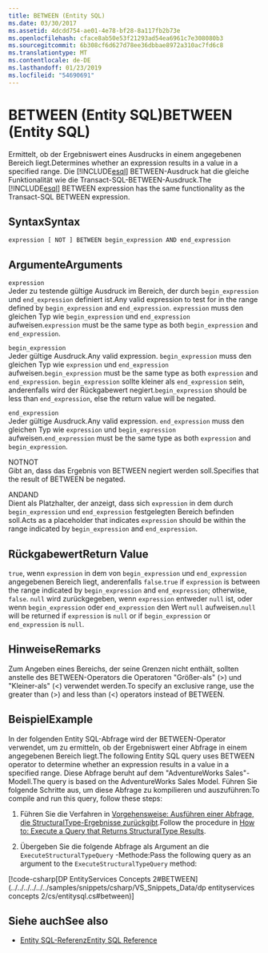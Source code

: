 ```yaml
---
title: BETWEEN (Entity SQL)
ms.date: 03/30/2017
ms.assetid: 4dcdd754-ae01-4e78-bf28-8a117fb2b73e
ms.openlocfilehash: cface8ab50e53f21293ad54ea6961c7e308080b3
ms.sourcegitcommit: 6b308cf6d627d78ee36dbbae8972a310ac7fd6c8
ms.translationtype: MT
ms.contentlocale: de-DE
ms.lasthandoff: 01/23/2019
ms.locfileid: "54690691"
---
```

# <a name="between-entity-sql"></a><span data-ttu-id="5b9e6-102">BETWEEN (Entity SQL)</span><span class="sxs-lookup"><span data-stu-id="5b9e6-102">BETWEEN (Entity SQL)</span></span>
<span data-ttu-id="5b9e6-103">Ermittelt, ob der Ergebniswert eines Ausdrucks in einem angegebenen Bereich liegt.</span><span class="sxs-lookup"><span data-stu-id="5b9e6-103">Determines whether an expression results in a value in a specified range.</span></span> <span data-ttu-id="5b9e6-104">Die [!INCLUDE[esql](../../../../../../includes/esql-md.md)] BETWEEN-Ausdruck hat die gleiche Funktionalität wie die Transact-SQL-BETWEEN-Ausdruck.</span><span class="sxs-lookup"><span data-stu-id="5b9e6-104">The [!INCLUDE[esql](../../../../../../includes/esql-md.md)] BETWEEN expression has the same functionality as the Transact-SQL BETWEEN expression.</span></span>  
  
## <a name="syntax"></a><span data-ttu-id="5b9e6-105">Syntax</span><span class="sxs-lookup"><span data-stu-id="5b9e6-105">Syntax</span></span>  
  
```  
expression [ NOT ] BETWEEN begin_expression AND end_expression    
```  
  
## <a name="arguments"></a><span data-ttu-id="5b9e6-106">Argumente</span><span class="sxs-lookup"><span data-stu-id="5b9e6-106">Arguments</span></span>  
 `expression`  
 <span data-ttu-id="5b9e6-107">Jeder zu testende gültige Ausdruck im Bereich, der durch `begin_expression` und `end_expression` definiert ist.</span><span class="sxs-lookup"><span data-stu-id="5b9e6-107">Any valid expression to test for in the range defined by `begin_expression` and `end_expression`.</span></span> <span data-ttu-id="5b9e6-108">`expression` muss den gleichen Typ wie `begin_expression` und `end_expression` aufweisen.</span><span class="sxs-lookup"><span data-stu-id="5b9e6-108">`expression` must be the same type as both `begin_expression` and `end_expression`.</span></span>  
  
 `begin_expression`  
 <span data-ttu-id="5b9e6-109">Jeder gültige Ausdruck.</span><span class="sxs-lookup"><span data-stu-id="5b9e6-109">Any valid expression.</span></span> <span data-ttu-id="5b9e6-110">`begin_expression` muss den gleichen Typ wie `expression` und `end_expression` aufweisen.</span><span class="sxs-lookup"><span data-stu-id="5b9e6-110">`begin_expression` must be the same type as both `expression` and `end_expression`.</span></span> <span data-ttu-id="5b9e6-111">`begin_expression` sollte kleiner als `end_expression` sein, anderenfalls wird der Rückgabewert negiert.</span><span class="sxs-lookup"><span data-stu-id="5b9e6-111">`begin_expression` should be less than `end_expression`, else the return value will be negated.</span></span>  
  
 `end_expression`  
 <span data-ttu-id="5b9e6-112">Jeder gültige Ausdruck.</span><span class="sxs-lookup"><span data-stu-id="5b9e6-112">Any valid expression.</span></span> <span data-ttu-id="5b9e6-113">`end_expression` muss den gleichen Typ wie `expression` und `begin_expression` aufweisen.</span><span class="sxs-lookup"><span data-stu-id="5b9e6-113">`end_expression` must be the same type as both `expression` and `begin_expression`.</span></span>  
  
 <span data-ttu-id="5b9e6-114">NOT</span><span class="sxs-lookup"><span data-stu-id="5b9e6-114">NOT</span></span>  
 <span data-ttu-id="5b9e6-115">Gibt an, dass das Ergebnis von BETWEEN negiert werden soll.</span><span class="sxs-lookup"><span data-stu-id="5b9e6-115">Specifies that the result of BETWEEN be negated.</span></span>  
  
 <span data-ttu-id="5b9e6-116">AND</span><span class="sxs-lookup"><span data-stu-id="5b9e6-116">AND</span></span>  
 <span data-ttu-id="5b9e6-117">Dient als Platzhalter, der anzeigt, dass sich `expression` in dem durch `begin_expression` und `end_expression` festgelegten Bereich befinden soll.</span><span class="sxs-lookup"><span data-stu-id="5b9e6-117">Acts as a placeholder that indicates `expression` should be within the range indicated by `begin_expression` and `end_expression`.</span></span>  
  
## <a name="return-value"></a><span data-ttu-id="5b9e6-118">Rückgabewert</span><span class="sxs-lookup"><span data-stu-id="5b9e6-118">Return Value</span></span>  
 <span data-ttu-id="5b9e6-119">`true`, wenn `expression` in dem von `begin_expression` und `end_expression` angegebenen Bereich liegt, anderenfalls `false`.</span><span class="sxs-lookup"><span data-stu-id="5b9e6-119">`true` if `expression` is between the range indicated by `begin_expression` and `end_expression`; otherwise, `false`.</span></span> <span data-ttu-id="5b9e6-120">`null` wird zurückgegeben, wenn `expression` entweder `null` ist, oder wenn `begin_expression` oder `end_expression` den Wert `null` aufweisen.</span><span class="sxs-lookup"><span data-stu-id="5b9e6-120">`null` will be returned if `expression` is `null` or if `begin_expression` or `end_expression` is `null`.</span></span>  
  
## <a name="remarks"></a><span data-ttu-id="5b9e6-121">Hinweise</span><span class="sxs-lookup"><span data-stu-id="5b9e6-121">Remarks</span></span>  
 <span data-ttu-id="5b9e6-122">Zum Angeben eines Bereichs, der seine Grenzen nicht enthält, sollten anstelle des BETWEEN-Operators die Operatoren "Größer-als" (>) und "Kleiner-als" (<) verwendet werden.</span><span class="sxs-lookup"><span data-stu-id="5b9e6-122">To specify an exclusive range, use the greater than (>) and less than (<) operators instead of BETWEEN.</span></span>  
  
## <a name="example"></a><span data-ttu-id="5b9e6-123">Beispiel</span><span class="sxs-lookup"><span data-stu-id="5b9e6-123">Example</span></span>  
 <span data-ttu-id="5b9e6-124">In der folgenden Entity SQL-Abfrage wird der BETWEEN-Operator verwendet, um zu ermitteln, ob der Ergebniswert einer Abfrage in einem angegebenen Bereich liegt.</span><span class="sxs-lookup"><span data-stu-id="5b9e6-124">The following Entity SQL query uses BETWEEN operator to determine whether an expression results in a value in a specified range.</span></span> <span data-ttu-id="5b9e6-125">Diese Abfrage beruht auf dem "AdventureWorks Sales"-Modell.</span><span class="sxs-lookup"><span data-stu-id="5b9e6-125">The query is based on the AdventureWorks Sales Model.</span></span> <span data-ttu-id="5b9e6-126">Führen Sie folgende Schritte aus, um diese Abfrage zu kompilieren und auszuführen:</span><span class="sxs-lookup"><span data-stu-id="5b9e6-126">To compile and run this query, follow these steps:</span></span>  
  
1.  <span data-ttu-id="5b9e6-127">Führen Sie die Verfahren in [Vorgehensweise: Ausführen einer Abfrage, die StructuralType-Ergebnisse zurückgibt](../../../../../../docs/framework/data/adonet/ef/how-to-execute-a-query-that-returns-structuraltype-results.md).</span><span class="sxs-lookup"><span data-stu-id="5b9e6-127">Follow the procedure in [How to: Execute a Query that Returns StructuralType Results](../../../../../../docs/framework/data/adonet/ef/how-to-execute-a-query-that-returns-structuraltype-results.md).</span></span>  
  
2.  <span data-ttu-id="5b9e6-128">Übergeben Sie die folgende Abfrage als Argument an die `ExecuteStructuralTypeQuery` -Methode:</span><span class="sxs-lookup"><span data-stu-id="5b9e6-128">Pass the following query as an argument to the `ExecuteStructuralTypeQuery` method:</span></span>  
  
 [!code-csharp[DP EntityServices Concepts 2#BETWEEN](../../../../../../samples/snippets/csharp/VS_Snippets_Data/dp entityservices concepts 2/cs/entitysql.cs#between)]  
  
## <a name="see-also"></a><span data-ttu-id="5b9e6-129">Siehe auch</span><span class="sxs-lookup"><span data-stu-id="5b9e6-129">See also</span></span>
- [<span data-ttu-id="5b9e6-130">Entity SQL-Referenz</span><span class="sxs-lookup"><span data-stu-id="5b9e6-130">Entity SQL Reference</span></span>](../../../../../../docs/framework/data/adonet/ef/language-reference/entity-sql-reference.md)
